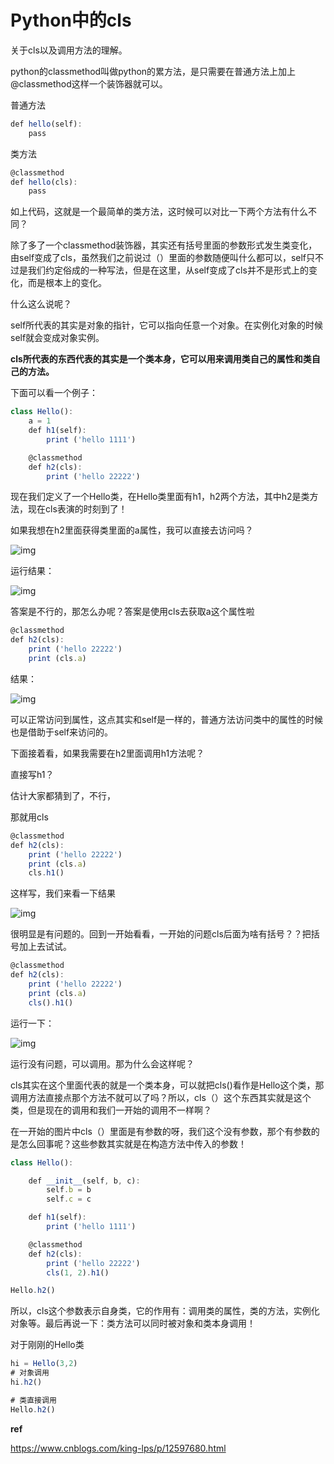 # Python中的cls



关于cls以及调用方法的理解。

python的classmethod叫做python的累方法，是只需要在普通方法上加上@classmethod这样一个装饰器就可以。

普通方法

```javascript
def hello(self):
    pass
```

类方法

```javascript
@classmethod
def hello(cls):
    pass
```

如上代码，这就是一个最简单的类方法，这时候可以对比一下两个方法有什么不同？

除了多了一个classmethod装饰器，其实还有括号里面的参数形式发生类变化，由self变成了cls，虽然我们之前说过（）里面的参数随便叫什么都可以，self只不过是我们约定俗成的一种写法，但是在这里，从self变成了cls并不是形式上的变化，而是根本上的变化。

什么这么说呢？

self所代表的其实是对象的指针，它可以指向任意一个对象。在实例化对象的时候self就会变成对象实例。

**cls所代表的东西代表的其实是一个类本身，它可以用来调用类自己的属性和类自己的方法。**

下面可以看一个例子：

```javascript
class Hello():
    a = 1
    def h1(self):
        print ('hello 1111')

    @classmethod
    def h2(cls):
        print ('hello 22222')
```

现在我们定义了一个Hello类，在Hello类里面有h1，h2两个方法，其中h2是类方法，现在cls表演的时刻到了！

如果我想在h2里面获得类里面的a属性，我可以直接去访问吗？

![img](https://ask.qcloudimg.com/http-save/yehe-2056989/tmzgbwwm2j.png?imageView2/2/w/1620)

运行结果：

![img](https://ask.qcloudimg.com/http-save/yehe-2056989/hhajn6s2uz.png?imageView2/2/w/1620)

答案是不行的，那怎么办呢？答案是使用cls去获取a这个属性啦

```javascript
@classmethod
def h2(cls):
    print ('hello 22222')
    print (cls.a)
```

结果：

![img](https://ask.qcloudimg.com/http-save/yehe-2056989/4z02wijd62.png?imageView2/2/w/1620)

可以正常访问到属性，这点其实和self是一样的，普通方法访问类中的属性的时候也是借助于self来访问的。

下面接着看，如果我需要在h2里面调用h1方法呢？

直接写h1？

估计大家都猜到了，不行，

那就用cls

```javascript
@classmethod
def h2(cls):
    print ('hello 22222')
    print (cls.a)
    cls.h1()
```

这样写，我们来看一下结果

![img](https://ask.qcloudimg.com/http-save/yehe-2056989/kgt6wtkek0.png?imageView2/2/w/1620)

很明显是有问题的。回到一开始看看，一开始的问题cls后面为啥有括号？？把括号加上去试试。

```javascript
@classmethod
def h2(cls):
    print ('hello 22222')
    print (cls.a)
    cls().h1()
```

运行一下：

![img](https://ask.qcloudimg.com/http-save/yehe-2056989/ew9gtddvbb.png?imageView2/2/w/1620)

运行没有问题，可以调用。那为什么会这样呢？

cls其实在这个里面代表的就是一个类本身，可以就把cls()看作是Hello这个类，那调用方法直接点那个方法不就可以了吗？所以，cls（）这个东西其实就是这个类，但是现在的调用和我们一开始的调用不一样啊？

在一开始的图片中cls（）里面是有参数的呀，我们这个没有参数，那个有参数的是怎么回事呢？这些参数其实就是在构造方法中传入的参数！

```javascript
class Hello():

    def __init__(self, b, c):
        self.b = b
        self.c = c

    def h1(self):
        print ('hello 1111')

    @classmethod
    def h2(cls):
        print ('hello 22222')
        cls(1, 2).h1()

Hello.h2()
```

所以，cls这个参数表示自身类，它的作用有：调用类的属性，类的方法，实例化对象等。最后再说一下：类方法可以同时被对象和类本身调用！

对于刚刚的Hello类

```javascript
hi = Hello(3,2)
# 对象调用
hi.h2()

# 类直接调用
Hello.h2()
```



<b>ref</b>

https://www.cnblogs.com/king-lps/p/12597680.html